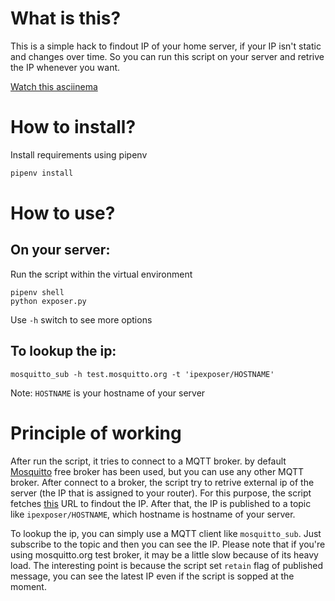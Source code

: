 # What is this?

This is a simple hack to findout IP of your home server, if your
IP isn't static and changes over time. So you can run this script on your
server and retrive the IP whenever you want.

[Watch this asciinema](https://asciinema.org/a/381242)

# How to install?

Install requirements using pipenv

```bash
pipenv install
```

# How to use?

## On your server:

Run the script within the virtual environment

```
pipenv shell
python exposer.py
```

Use `-h` switch to see more options

## To lookup the ip:

```
mosquitto_sub -h test.mosquitto.org -t 'ipexposer/HOSTNAME'
```

Note: `HOSTNAME` is your hostname of your server

# Principle of working

After run the script, it tries to connect to a MQTT broker. by default
[Mosquitto](https://test.mosquitto.org)
free broker has been used, but you
can use any other MQTT broker. After connect to a broker, the script try
to retrive external ip of the server (the IP that is assigned
to your router). For this purpose, the script fetches
[this](http://checkip.dyndns.org)
URL to findout the IP. After that, the IP is published to a topic like
`ipexposer/HOSTNAME`, which hostname is hostname of your server.

To lookup the ip, you can simply use a MQTT client like `mosquitto_sub`.
Just subscribe to the topic and then you can see the IP. Please note that
if you're using mosquitto.org test broker, it may be a little slow because of its
heavy load. The interesting point is because the script set `retain` flag of
published message, you can see the latest IP even if the script is sopped
at the moment.
